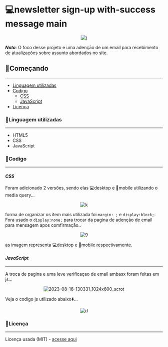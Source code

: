 # 💻newsletter sign-up with-success message main
<div align="center">
 
![j](https://github.com/matheus369k/newsletter-sign-up-with-success-message-main/assets/47065962/87b05865-e87e-4190-945c-29c5d12e1f7d)</div>

__*Nota*__: O foco desse projeto e uma adençāo de um email para recebimento de atualizaçǒes sobre assunto abordados no site.

## 🚀Começando
***
- [Linguagem utilizadas](#linguagem-utilizadas)
- [Codigo](#codigo)
   - [CSS](#css)
   - [JavaScript]($javascript)
- [Licença](#licença) 

### 📕Linguagem utilizadas
***
- HTML5
- CSS
- JavaScript

###  🧰Codigo
***
#### __*CSS*__
Foram adicionado 2 versőes, sendo elas 💻desktop e 📱mobile utilizando o media query...
<div align="center">
 
 ![k](https://github.com/matheus369k/newsletter-sign-up-with-success-message-main/assets/47065962/0f26fa83-8437-4c20-b47c-a3cbd485b44d)</div>

forma de organizar os item mais utilizada foi ```margin: ;``` e ```display:block;```.
Fora usado o ```display:none;``` para trocar da pagina de adençāo de email para mensagem apos comfirmaçāo..
<div align="center">

 ![9](https://github.com/matheus369k/newsletter-sign-up-with-success-message-main/assets/47065962/e11e5d49-74fc-4c97-bda3-34f0aaf4c4be)</div>
 as imagem representa 💻desktop e 📱mobile respectivamente.

#### __*JavaScript*__
***
A troca de pagina e uma leve verificaçao de email ambasx foram feitas em js...
<div align="center">

![2023-08-16-130331_1024x600_scrot](https://github.com/matheus369k/newsletter-sign-up-with-success-message-main/assets/47065962/303553e8-a678-4540-9774-c240ddf1574d)</div>
Veja o codigo js utilizado abaixo⬇️...
<div align="center">
 
![d](https://github.com/matheus369k/newsletter-sign-up-with-success-message-main/assets/47065962/8c0f1e1d-d35b-4a66-815f-147bd1ffb984)</div>

### 📃Licença
***
Licença usada (MIT) - [acesse aqui](/LICENSE)



